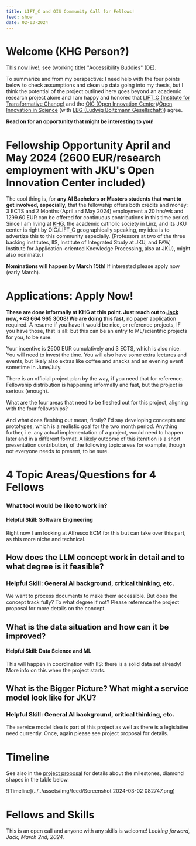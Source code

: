 ```yaml
---
title: LIFT_C and OIS Community Call for Fellows!
feed: show
date: 02-03-2024
---
```

# Welcome (KHG Person?)

[This now live!](https://www.jku.at/lit-open-innovation-center/open-innovation-in-science/community-call/challenges/), see (working title) "Accessibility Buddies" (DE).

To summarize and from my perspective: I need help with the four points below to check assumptions and clean up data going into my thesis, but I think the potential of the project outlined here goes beyond an academic research project alone and I am happy and honored that [LIFT_C (Institute for Transformative Change)](https://www.jku.at/lift-c/) and the [OIC (Open Innovation Center)](https://www.jku.at/campus/der-jku-campus/campusfuehrung/self-guided-jku-campus-tour/oic/)/[Open Innovation in Science](https://www.jku.at/lit-open-innovation-center/open-innovation-in-science/) (with [LBG (Ludwig Boltzmann Gesellschaft)](https://ois.lbg.ac.at/)) agree. 

**Read on for an opportunity that might be interesting to you!**
# Fellowship Opportunity April and May 2024 (2600 EUR/research employment with JKU's Open Innovation Center included)

The cool thing is, for **any AI Bachelors or Masters students that want to get involved, especially,** that the fellowship offers both credits and money: 3 ECTS and 2 Months (April and May 2024) employment a 20 hrs/wk and 1299.60 EUR can be offered for continuous contributions in this time period. Since I am living at [KHG](https://www.dioezese-linz.at/khg/leben), the academic catholic society in Linz, and its JKU center is right by OIC/LIFT_C geographically speaking, my idea is to advertize this to this community especially. (Professors at two of the three backing institutes, IIS, Institute of Integrated Study at JKU, and FAW, Institute for Application-oriented Knowledge Processing, also at JKU), might also nominate.)

**Nominations will happen by March 15th!** If interested please apply now (early March).
# Applications: Apply Now!

**These are done informally at KHG at this point. Just reach out to [Jack](mailto:jack.heseltine@gmail.com) now, +43 664 965 3008! We are doing this fast**, no paper application required. A resume if you have it would be nice, or reference projects, IF you have those, that is all: but this can be an entry to ML/scientific projects for you, to be sure.

Your incentive is 2600 EUR cumulatively and 3 ECTS, which is also nice. You will need to invest the time. You will also have some extra lectures and events, but likely also extras like coffee and snacks and an evening event sometime in June/July.

There is an official project plan by the way, if you need that for reference. Fellowship distribution is happening informally and fast, but the project is serious (enough).

What are the four areas that need to be fleshed out for this project, aligning with the four fellowships? 

And what does fleshing out mean, firstly? I'd say developing concepts and prototypes, which is a realistic goal for the two month period. Anything further, i.e. any actual implementation of a project, would need to happen later and in a different format. A likely outcome of this iteration is a short presentation contribution, of the following topic areas for example, though not everyone needs to present, to be sure.

# 4 Topic Areas/Questions for 4 Fellows

### What tool would be like to work in? 

#### Helpful Skill: Software Engineering

Right now I am looking at Alfresco ECM for this but can take over this part, as this more niche and technical.

## How does the LLM concept work in detail and to what degree is it feasible?

### Helpful Skill: General AI background, critical thinking, etc.

We want to process documents to make them accessible. But does the concept track fully? To what degree if not? Please reference the project proposal for more details on the concept. 
## What is the data situation and how can it be improved?

#### Helpful Skill: Data Science and ML

This will happen in coordination with IIS: there is a solid data set already! More info on this when the project starts.

## What is the Bigger Picture? What might a service model look like for JKU?

### Helpful Skill: General AI background, critical thinking, etc.

The service model idea is part of this project as well as there is a legislative need currently. Once, again please see project proposal for details.

# Timeline

See also in the [project proposal](../../assets/pdf/JKU_CommunityCall_Antrag_Final_Rework.pdf) for details about the milestones, diamond shapes in the table below.

![Timeline](../../assets/img/feed/Screenshot 2024-03-02 082747.png)

# Fellows and Skills

This is an open call and anyone with any skills is welcome! *Looking forward, Jack; March 2nd, 2024.*



